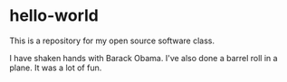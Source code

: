 # hello-world
This is a repository for my open source software class.

I have shaken hands with Barack Obama. I've also done a barrel roll in a plane.
It was a lot of fun.
